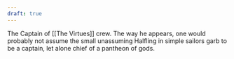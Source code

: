 ```yaml
---
draft: true
---
```

The Captain of [[The Virtues]] crew. The way he appears, one would probably not assume the small unassuming Halfling in simple sailors garb to be a captain, let alone chief of a pantheon of gods.